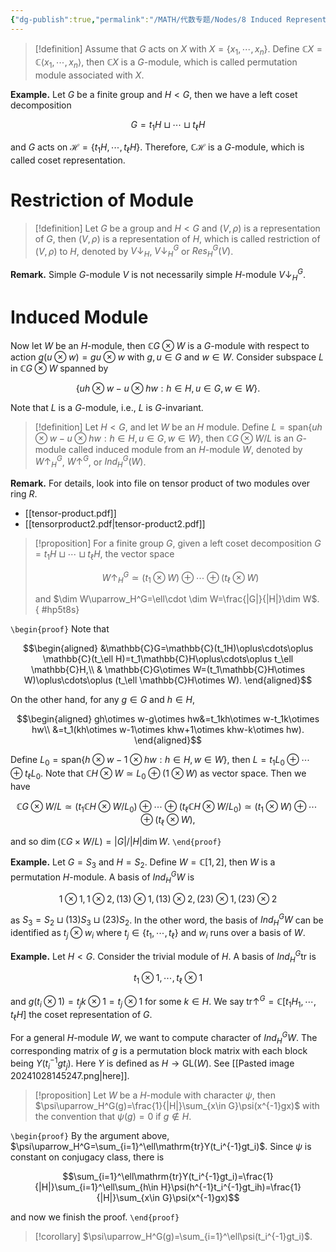 ```yaml
---
{"dg-publish":true,"permalink":"/MATH/代数专题/Nodes/8 Induced Representation/","dgPassFrontmatter":true}
---
```



> [!definition]
> Assume that $G$ acts on $X$ with $X=\{x_1,\cdots,x_n\}$. Define $\mathbb{C}X=\mathbb{C}\left\langle x_1,\cdots,x_n\right\rangle$, then $\mathbb{C}X$ is a $G$-module, which is called permutation module associated with $X$.

**Example.** Let $G$ be a finite group and $H<G$, then we have a left coset decomposition

$$G=t_1H\sqcup \cdots\sqcup t_\ell H$$

and $G$ acts on $\mathcal H=\{t_1H,\cdots,t_\ell H\}$. Therefore, $\mathbb{C}\mathcal H$ is a $G$-module, which is called coset representation. 

# Restriction of Module

> [!definition]
> Let $G$ be a group and $H<G$ and $(V,\rho)$ is a representation of $G$, then $(V,\rho)$ is a representation of $H$, which is called restriction of $(V,\rho)$ to $H$, denoted by $V\downarrow_H$, $V\downarrow_H^G$ or $Res_H^G(V)$. 

**Remark.** Simple $G$-module $V$ is not necessarily simple $H$-module $V\downarrow_H^G$. 

# Induced Module

Now let $W$ be an $H$-module, then $\mathbb{C}G\otimes W$ is a $G$-module with respect to action $g(u\otimes w)=gu\otimes w$ with $g,u\in G$ and $w\in W$. Consider subspace $L$ in $\mathbb{C}G\otimes W$ spanned by 

$$\{uh\otimes w-u\otimes hw:h\in H,u\in G,w\in W\}.$$


Note that $L$ is a $G$-module, i.e., $L$ is $G$-invariant.

> [!definition]
> Let $H<G$, and let $W$ be an $H$ module. Define $L=\mathrm{span}\{uh\otimes w-u\otimes hw:h\in H,u\in G,w\in W\}$, then $\mathbb{C}G\otimes W/L$ is an $G$-module called induced module from an $H$-module $W$, denoted by $W\uparrow_H^G$, $W\uparrow^G$, or $Ind_H^G(W)$.

**Remark.** For details, look into file on tensor product of two modules over ring $R$.
- [[tensor-product.pdf]]
- [[tensorproduct2.pdf|tensor-product2.pdf]]

> [!proposition]
> For a finite group $G$, given a left coset decomposition $G=t_1H\sqcup\cdots\sqcup t_\ell H$, the vector space 
> 
> $$W\uparrow_H^G\simeq(t_1\otimes W)\oplus\cdots\oplus (t_\ell\otimes W)$$
> 
> and $\dim W\uparrow_H^G=\ell\cdot \dim W=\frac{|G|}{|H|}\dim W$. 
{ #hp5t8s}


`\begin{proof}`
Note that

$$\begin{aligned}
&\mathbb{C}G=\mathbb{C}(t_1H)\oplus\cdots\oplus \mathbb{C}(t_\ell H)=t_1\mathbb{C}H\oplus\cdots\oplus t_\ell \mathbb{C}H,\\
& \mathbb{C}G\otimes W=(t_1\mathbb{C}H\otimes W)\oplus\cdots\oplus (t_\ell \mathbb{C}H\otimes W).
\end{aligned}$$

On the other hand, for any $g\in G$ and $h\in H$, 

$$\begin{aligned}
gh\otimes w-g\otimes hw&=t_1kh\otimes w-t_1k\otimes hw\\
&=t_1(kh\otimes w-1\otimes khw+1\otimes khw-k\otimes hw).
\end{aligned}$$

Define $L_0=\mathrm{span}\{h\otimes w-1\otimes hw:h\in H,w\in W\}$, then $L=t_1L_0\oplus\cdots\oplus t_\ell L_0$. Note that $\mathbb{C}H\otimes W\simeq L_0\oplus(1\otimes W)$ as vector space. Then we have 

$$\mathbb{C}G\otimes W/L\simeq (t_1\mathbb{C}H\otimes W/L_0)\oplus\cdots\oplus (t_\ell \mathbb{C}H\otimes W/L_0)\simeq(t_1\otimes W)\oplus\cdots\oplus (t_{\ell}\otimes W),$$

and so $\dim (\mathbb{C}G\times W/L)=|G|/|H|\dim W$.
`\end{proof}`

**Example.** Let $G=S_3$ and $H=S_2$. Define $W=\mathbb{C}[1,2]$, then $W$ is a permutation $H$-module. A basis of $Ind_H^GW$ is 

$$1\otimes 1,1\otimes 2,(13)\otimes 1,(13)\otimes 2,(23)\otimes 1,(23)\otimes 2$$

as $S_3=S_2\sqcup (13)S_3\sqcup (23)S_2$. In the other word, the basis of $Ind_H^GW$ can be identified as $t_j\otimes w_i$ where $t_j\in\{t_1,\cdots,t_{\ell}\}$ and $w_i$ runs over a basis of $W$. 

**Example.** Let $H<G$. Consider the trivial module of $H$. A basis of $Ind_H^G\mathrm{tr}$ is 

$$t_1\otimes 1,\cdots,t_\ell\otimes 1$$

and $g(t_i\otimes 1)=t_jk\otimes 1=t_j\otimes 1$ for some $k\in H$. We say $\mathrm{tr}\uparrow^G=\mathbb{C}[t_1H_1,\cdots,t_\ell H]$ the coset representation of $G$. 


For a general $H$-module $W$, we want to compute character of $Ind_H^GW$. The corresponding matrix of $g$ is a permutation block matrix with each block being $Y(t_i^{-1}gt_j)$. Here $Y$ is defined as $H\to\mathrm{GL}(W)$. See [[Pasted image 20241028145247.png|here]].


> [!proposition]
> Let $W$ be a $H$-module with character $\psi$, then $\psi\uparrow_H^G(g)=\frac{1}{|H|}\sum_{x\in G}\psi(x^{-1}gx)$ with the convention that $\psi(g)=0$ if $g\not\in H$. 

`\begin{proof}`
By the argument above, $\psi\uparrow_H^G=\sum_{i=1}^\ell\mathrm{tr}Y(t_i^{-1}gt_i)$. Since $\psi$ is constant on conjugacy class, there is

$$\sum_{i=1}^\ell\mathrm{tr}Y(t_i^{-1}gt_i)=\frac{1}{|H|}\sum_{i=1}^\ell\sum_{h\in H}\psi(h^{-1}t_i^{-1}gt_ih)=\frac{1}{|H|}\sum_{x\in G}\psi(x^{-1}gx)$$

and now we finish the proof.
`\end{proof}`

> [!corollary]
> $\psi\uparrow_H^G(g)=\sum_{i=1}^\ell\psi(t_i^{-1}gt_i)$. 

